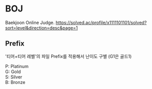 # BOJ
Baekjoon Online Judge.
https://solved.ac/profile/x1111101101/solved?sort=level&direction=desc&page=1

## Prefix
'티어+티어 레벨'의 파일 Prefix를 적용해서 난이도 구별 (G1은 골드1)

P: Platinum  
G: Gold  
S: Silver  
B: Bronze  

